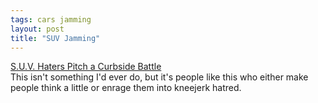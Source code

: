 ```yaml
---
tags: cars jamming
layout: post
title: "SUV Jamming"
---
```




<a href="http://www.nytimes.com/2002/08/23/automobiles/23AUTO.html">S.U.V. Haters Pitch a Curbside Battle</a><br>
This isn't something I'd ever do, but it's people like this who either make people think a little or enrage them into kneejerk hatred.



